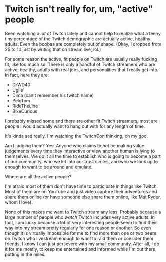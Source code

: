 # Twitch isn't really for, um, "active" people

Been watching a lot of Twitch lately and cannot help to realize what a teeny tiny percentage of the Twitch demographic are actually active, healthy adults. Even the boobas are completely out of shape. (Okay, I dropped from 25 to 10 just by writing that on stream live, lol.)

For some reason the active, fit people on Twitch are usually really fucking fit, like too much so. There is only a handful of Twitch streamers who are active, healthy, adults with real jobs, and personalities that I really get into. In fact, here they are:

* DrWD40
* Uglie
* Dima (can't remember his twitch name)
* PeloTom
* RideTheLine
* BikeCurious

I probably missed some and there are other fit Twitch streamers, most are people I would actually want to hang out with for any length of time.

It's kinda sad really. I'm watching the TwitchCon thinking, oh my god.

Am I judging them? Yes. Anyone who claims to *not* be making value judgements every time they interactive or view another human is lying to themselves. We do it all the time to establish who is going to become a part of our community, who we let into our trust circles, and who we look up to enough to want to be around and emulate.

Where are all the active people?

I'm afraid most of them don't have time to participate in things like Twitch. Most of them are on YouTube and just video capture their adventures and share them online (or have someone else share them online, like Mat Ryder, whom I love).

None of this makes me want to Twitch stream any less. Probably because a large number of people who _watch_ Twitch includes very active adults. In fact, I am lucky because a lot of very interesting people seem to find their way into my stream pretty regularly for one reason or another. So even though it is virtually impossible for me to find more than one or two peers on Twitch who livestream enough to want to raid them or consider them friends, I know I can just persevere with my small community. After all, I do it for me mostly, to keep me entertained and informed while I'm out there putting in the miles.
